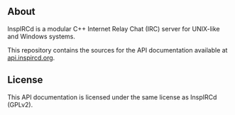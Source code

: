 ## About

InspIRCd is a modular C++ Internet Relay Chat (IRC) server for UNIX-like and Windows systems.

This repository contains the sources for the API documentation available at [api.inspircd.org](https://api.inspircd.org).

## License

This API documentation is licensed under the same license as InspIRCd (GPLv2).
